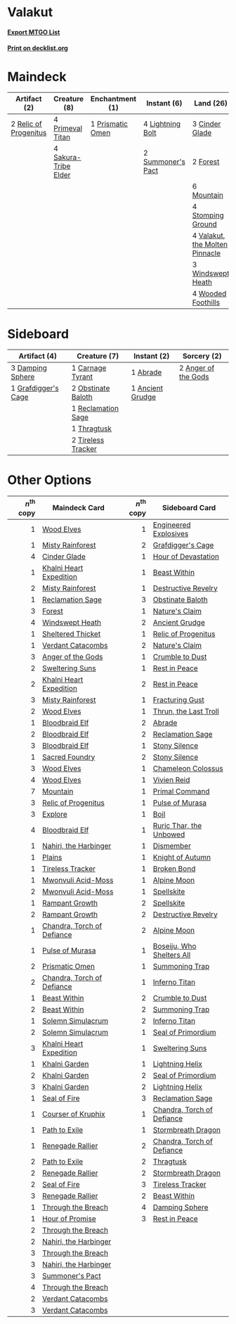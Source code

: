 # Valakut

#### [Export MTGO List](../collection/Valakut/Valakut.txt)
#### [Print on decklist.org](http://decklist.org/?deckmain=2%09Anger%20of%20the%20Gods%0A3%09Cinder%20Glade%0A2%09Explore%0A4%09Farseek%0A2%09Forest%0A4%09Lightning%20Bolt%0A6%09Mountain%0A4%09Primeval%20Titan%0A1%09Prismatic%20Omen%0A2%09Relic%20of%20Progenitus%0A4%09Sakura-Tribe%20Elder%0A4%09Scapeshift%0A4%09Search%20for%20Tomorrow%0A4%09Stomping%20Ground%0A2%09Summoner's%20Pact%0A1%09Sweltering%20Suns%0A4%09Valakut,%20the%20Molten%20Pinnacle%0A3%09Windswept%20Heath%0A4%09Wooded%20Foothills&deckside=1%09Abrade%0A1%09Ancient%20Grudge%0A2%09Anger%20of%20the%20Gods%0A1%09Carnage%20Tyrant%0A3%09Damping%20Sphere%0A1%09Grafdigger's%20Cage%0A2%09Obstinate%20Baloth%0A1%09Reclamation%20Sage%0A1%09Thragtusk%0A2%09Tireless%20Tracker)
# Maindeck

|                                          Artifact (2)                                          |                                         Creature (8)                                          |                                      Enchantment (1)                                      |                                        Instant (6)                                         |                                                Land (26)                                                |                                          Sorcery (17)                                          |
|------------------------------------------------------------------------------------------------|-----------------------------------------------------------------------------------------------|-------------------------------------------------------------------------------------------|--------------------------------------------------------------------------------------------|---------------------------------------------------------------------------------------------------------|------------------------------------------------------------------------------------------------|
|2 [Relic of Progenitus](http://gatherer.wizards.com/Pages/Card/Details.aspx?multiverseid=205326)|4 [Primeval Titan](http://gatherer.wizards.com/Pages/Card/Details.aspx?multiverseid=397688)    |1 [Prismatic Omen](http://gatherer.wizards.com/Pages/Card/Details.aspx?multiverseid=151989)|4 [Lightning Bolt](http://gatherer.wizards.com/Pages/Card/Details.aspx?multiverseid=234704) |3 [Cinder Glade](http://gatherer.wizards.com/Pages/Card/Details.aspx?multiverseid=405097)                |2 [Anger of the Gods](http://gatherer.wizards.com/Pages/Card/Details.aspx?multiverseid=438682)  |
|                                                                                                |4 [Sakura-Tribe Elder](http://gatherer.wizards.com/Pages/Card/Details.aspx?multiverseid=382351)|                                                                                           |2 [Summoner's Pact](http://gatherer.wizards.com/Pages/Card/Details.aspx?multiverseid=370563)|2 [Forest](http://gatherer.wizards.com/Pages/Card/Details.aspx?multiverseid=439605)                      |2 [Explore](http://gatherer.wizards.com/Pages/Card/Details.aspx?multiverseid=425950)            |
|                                                                                                |                                                                                               |                                                                                           |                                                                                            |6 [Mountain](http://gatherer.wizards.com/Pages/Card/Details.aspx?multiverseid=439604)                    |4 [Farseek](http://gatherer.wizards.com/Pages/Card/Details.aspx?multiverseid=433081)            |
|                                                                                                |                                                                                               |                                                                                           |                                                                                            |4 [Stomping Ground](http://gatherer.wizards.com/Pages/Card/Details.aspx?multiverseid=405110)             |4 [Scapeshift](http://gatherer.wizards.com/Pages/Card/Details.aspx?multiverseid=146593)         |
|                                                                                                |                                                                                               |                                                                                           |                                                                                            |4 [Valakut, the Molten Pinnacle](http://gatherer.wizards.com/Pages/Card/Details.aspx?multiverseid=190400)|4 [Search for Tomorrow](http://gatherer.wizards.com/Pages/Card/Details.aspx?multiverseid=205408)|
|                                                                                                |                                                                                               |                                                                                           |                                                                                            |3 [Windswept Heath](http://gatherer.wizards.com/Pages/Card/Details.aspx?multiverseid=405115)             |1 [Sweltering Suns](http://gatherer.wizards.com/Pages/Card/Details.aspx?multiverseid=426851)    |
|                                                                                                |                                                                                               |                                                                                           |                                                                                            |4 [Wooded Foothills](http://gatherer.wizards.com/Pages/Card/Details.aspx?multiverseid=405116)            |                                                                                                |


# Sideboard

|                                         Artifact (4)                                         |                                        Creature (7)                                         |                                        Instant (2)                                        |                                         Sorcery (2)                                          |
|----------------------------------------------------------------------------------------------|---------------------------------------------------------------------------------------------|-------------------------------------------------------------------------------------------|----------------------------------------------------------------------------------------------|
|3 [Damping Sphere](http://gatherer.wizards.com/Pages/Card/Details.aspx?multiverseid=443101)   |1 [Carnage Tyrant](http://gatherer.wizards.com/Pages/Card/Details.aspx?multiverseid=435334)  |1 [Abrade](http://gatherer.wizards.com/Pages/Card/Details.aspx?multiverseid=430772)        |2 [Anger of the Gods](http://gatherer.wizards.com/Pages/Card/Details.aspx?multiverseid=438682)|
|1 [Grafdigger's Cage](http://gatherer.wizards.com/Pages/Card/Details.aspx?multiverseid=426046)|2 [Obstinate Baloth](http://gatherer.wizards.com/Pages/Card/Details.aspx?multiverseid=438745)|1 [Ancient Grudge](http://gatherer.wizards.com/Pages/Card/Details.aspx?multiverseid=425913)|                                                                                              |
|                                                                                              |1 [Reclamation Sage](http://gatherer.wizards.com/Pages/Card/Details.aspx?multiverseid=430359)|                                                                                           |                                                                                              |
|                                                                                              |1 [Thragtusk](http://gatherer.wizards.com/Pages/Card/Details.aspx?multiverseid=425968)       |                                                                                           |                                                                                              |
|                                                                                              |2 [Tireless Tracker](http://gatherer.wizards.com/Pages/Card/Details.aspx?multiverseid=409997)|                                                                                           |                                                                                              |


# Other Options

|*n*<sup>th</sup> copy|                                            Maindeck Card                                            |*n*<sup>th</sup> copy|                                           Sideboard Card                                            |
|--------------------:|-----------------------------------------------------------------------------------------------------|--------------------:|-----------------------------------------------------------------------------------------------------|
|                    1|[Wood Elves](http://gatherer.wizards.com/Pages/Card/Details.aspx?multiverseid=4327)                  |                    1|[Engineered Explosives](http://gatherer.wizards.com/Pages/Card/Details.aspx?multiverseid=370549)     |
|                    1|[Misty Rainforest](http://gatherer.wizards.com/Pages/Card/Details.aspx?multiverseid=426065)          |                    2|[Grafdigger's Cage](http://gatherer.wizards.com/Pages/Card/Details.aspx?multiverseid=426046)         |
|                    4|[Cinder Glade](http://gatherer.wizards.com/Pages/Card/Details.aspx?multiverseid=405097)              |                    1|[Hour of Devastation](http://gatherer.wizards.com/Pages/Card/Details.aspx?multiverseid=430786)       |
|                    1|[Khalni Heart Expedition](http://gatherer.wizards.com/Pages/Card/Details.aspx?multiverseid=401660)   |                    1|[Beast Within](http://gatherer.wizards.com/Pages/Card/Details.aspx?multiverseid=423482)              |
|                    2|[Misty Rainforest](http://gatherer.wizards.com/Pages/Card/Details.aspx?multiverseid=426065)          |                    1|[Destructive Revelry](http://gatherer.wizards.com/Pages/Card/Details.aspx?multiverseid=373351)       |
|                    1|[Reclamation Sage](http://gatherer.wizards.com/Pages/Card/Details.aspx?multiverseid=430359)          |                    3|[Obstinate Baloth](http://gatherer.wizards.com/Pages/Card/Details.aspx?multiverseid=438745)          |
|                    3|[Forest](http://gatherer.wizards.com/Pages/Card/Details.aspx?multiverseid=439605)                    |                    1|[Nature's Claim](http://gatherer.wizards.com/Pages/Card/Details.aspx?multiverseid=438743)            |
|                    4|[Windswept Heath](http://gatherer.wizards.com/Pages/Card/Details.aspx?multiverseid=405115)           |                    2|[Ancient Grudge](http://gatherer.wizards.com/Pages/Card/Details.aspx?multiverseid=425913)            |
|                    1|[Sheltered Thicket](http://gatherer.wizards.com/Pages/Card/Details.aspx?multiverseid=426950)         |                    1|[Relic of Progenitus](http://gatherer.wizards.com/Pages/Card/Details.aspx?multiverseid=205326)       |
|                    1|[Verdant Catacombs](http://gatherer.wizards.com/Pages/Card/Details.aspx?multiverseid=426074)         |                    2|[Nature's Claim](http://gatherer.wizards.com/Pages/Card/Details.aspx?multiverseid=438743)            |
|                    3|[Anger of the Gods](http://gatherer.wizards.com/Pages/Card/Details.aspx?multiverseid=438682)         |                    1|[Crumble to Dust](http://gatherer.wizards.com/Pages/Card/Details.aspx?multiverseid=401850)           |
|                    2|[Sweltering Suns](http://gatherer.wizards.com/Pages/Card/Details.aspx?multiverseid=426851)           |                    1|[Rest in Peace](http://gatherer.wizards.com/Pages/Card/Details.aspx?multiverseid=442021)             |
|                    2|[Khalni Heart Expedition](http://gatherer.wizards.com/Pages/Card/Details.aspx?multiverseid=401660)   |                    2|[Rest in Peace](http://gatherer.wizards.com/Pages/Card/Details.aspx?multiverseid=442021)             |
|                    3|[Misty Rainforest](http://gatherer.wizards.com/Pages/Card/Details.aspx?multiverseid=426065)          |                    1|[Fracturing Gust](http://gatherer.wizards.com/Pages/Card/Details.aspx?multiverseid=386290)           |
|                    2|[Wood Elves](http://gatherer.wizards.com/Pages/Card/Details.aspx?multiverseid=4327)                  |                    1|[Thrun, the Last Troll](http://gatherer.wizards.com/Pages/Card/Details.aspx?multiverseid=214050)     |
|                    1|[Bloodbraid Elf](http://gatherer.wizards.com/Pages/Card/Details.aspx?multiverseid=423509)            |                    2|[Abrade](http://gatherer.wizards.com/Pages/Card/Details.aspx?multiverseid=430772)                    |
|                    2|[Bloodbraid Elf](http://gatherer.wizards.com/Pages/Card/Details.aspx?multiverseid=423509)            |                    2|[Reclamation Sage](http://gatherer.wizards.com/Pages/Card/Details.aspx?multiverseid=430359)          |
|                    3|[Bloodbraid Elf](http://gatherer.wizards.com/Pages/Card/Details.aspx?multiverseid=423509)            |                    1|[Stony Silence](http://gatherer.wizards.com/Pages/Card/Details.aspx?multiverseid=425850)             |
|                    1|[Sacred Foundry](http://gatherer.wizards.com/Pages/Card/Details.aspx?multiverseid=405106)            |                    2|[Stony Silence](http://gatherer.wizards.com/Pages/Card/Details.aspx?multiverseid=425850)             |
|                    3|[Wood Elves](http://gatherer.wizards.com/Pages/Card/Details.aspx?multiverseid=4327)                  |                    1|[Chameleon Colossus](http://gatherer.wizards.com/Pages/Card/Details.aspx?multiverseid=373321)        |
|                    4|[Wood Elves](http://gatherer.wizards.com/Pages/Card/Details.aspx?multiverseid=4327)                  |                    1|[Vivien Reid](http://gatherer.wizards.com/Pages/Card/Details.aspx?multiverseid=447344)               |
|                    7|[Mountain](http://gatherer.wizards.com/Pages/Card/Details.aspx?multiverseid=439604)                  |                    1|[Primal Command](http://gatherer.wizards.com/Pages/Card/Details.aspx?multiverseid=425957)            |
|                    3|[Relic of Progenitus](http://gatherer.wizards.com/Pages/Card/Details.aspx?multiverseid=205326)       |                    1|[Pulse of Murasa](http://gatherer.wizards.com/Pages/Card/Details.aspx?multiverseid=407651)           |
|                    3|[Explore](http://gatherer.wizards.com/Pages/Card/Details.aspx?multiverseid=425950)                   |                    1|[Boil](http://gatherer.wizards.com/Pages/Card/Details.aspx?multiverseid=430682)                      |
|                    4|[Bloodbraid Elf](http://gatherer.wizards.com/Pages/Card/Details.aspx?multiverseid=423509)            |                    1|[Ruric Thar, the Unbowed](http://gatherer.wizards.com/Pages/Card/Details.aspx?multiverseid=442205)   |
|                    1|[Nahiri, the Harbinger](http://gatherer.wizards.com/Pages/Card/Details.aspx?multiverseid=410012)     |                    1|[Dismember](http://gatherer.wizards.com/Pages/Card/Details.aspx?multiverseid=397830)                 |
|                    1|[Plains](http://gatherer.wizards.com/Pages/Card/Details.aspx?multiverseid=439601)                    |                    1|[Knight of Autumn](http://gatherer.wizards.com/Pages/Card/Details.aspx?multiverseid=452933)          |
|                    1|[Tireless Tracker](http://gatherer.wizards.com/Pages/Card/Details.aspx?multiverseid=409997)          |                    1|[Broken Bond](http://gatherer.wizards.com/Pages/Card/Details.aspx?multiverseid=443045)               |
|                    1|[Mwonvuli Acid-Moss](http://gatherer.wizards.com/Pages/Card/Details.aspx?multiverseid=118888)        |                    1|[Alpine Moon](http://gatherer.wizards.com/Pages/Card/Details.aspx?multiverseid=447264)               |
|                    2|[Mwonvuli Acid-Moss](http://gatherer.wizards.com/Pages/Card/Details.aspx?multiverseid=118888)        |                    1|[Spellskite](http://gatherer.wizards.com/Pages/Card/Details.aspx?multiverseid=397743)                |
|                    1|[Rampant Growth](http://gatherer.wizards.com/Pages/Card/Details.aspx?multiverseid=205350)            |                    2|[Spellskite](http://gatherer.wizards.com/Pages/Card/Details.aspx?multiverseid=397743)                |
|                    2|[Rampant Growth](http://gatherer.wizards.com/Pages/Card/Details.aspx?multiverseid=205350)            |                    2|[Destructive Revelry](http://gatherer.wizards.com/Pages/Card/Details.aspx?multiverseid=373351)       |
|                    1|[Chandra, Torch of Defiance](http://gatherer.wizards.com/Pages/Card/Details.aspx?multiverseid=417683)|                    2|[Alpine Moon](http://gatherer.wizards.com/Pages/Card/Details.aspx?multiverseid=447264)               |
|                    1|[Pulse of Murasa](http://gatherer.wizards.com/Pages/Card/Details.aspx?multiverseid=407651)           |                    1|[Boseiju, Who Shelters All](http://gatherer.wizards.com/Pages/Card/Details.aspx?multiverseid=291507) |
|                    2|[Prismatic Omen](http://gatherer.wizards.com/Pages/Card/Details.aspx?multiverseid=151989)            |                    1|[Summoning Trap](http://gatherer.wizards.com/Pages/Card/Details.aspx?multiverseid=425964)            |
|                    2|[Chandra, Torch of Defiance](http://gatherer.wizards.com/Pages/Card/Details.aspx?multiverseid=417683)|                    1|[Inferno Titan](http://gatherer.wizards.com/Pages/Card/Details.aspx?multiverseid=446845)             |
|                    1|[Beast Within](http://gatherer.wizards.com/Pages/Card/Details.aspx?multiverseid=423482)              |                    2|[Crumble to Dust](http://gatherer.wizards.com/Pages/Card/Details.aspx?multiverseid=401850)           |
|                    2|[Beast Within](http://gatherer.wizards.com/Pages/Card/Details.aspx?multiverseid=423482)              |                    2|[Summoning Trap](http://gatherer.wizards.com/Pages/Card/Details.aspx?multiverseid=425964)            |
|                    1|[Solemn Simulacrum](http://gatherer.wizards.com/Pages/Card/Details.aspx?multiverseid=420612)         |                    2|[Inferno Titan](http://gatherer.wizards.com/Pages/Card/Details.aspx?multiverseid=446845)             |
|                    2|[Solemn Simulacrum](http://gatherer.wizards.com/Pages/Card/Details.aspx?multiverseid=420612)         |                    1|[Seal of Primordium](http://gatherer.wizards.com/Pages/Card/Details.aspx?multiverseid=425960)        |
|                    3|[Khalni Heart Expedition](http://gatherer.wizards.com/Pages/Card/Details.aspx?multiverseid=401660)   |                    1|[Sweltering Suns](http://gatherer.wizards.com/Pages/Card/Details.aspx?multiverseid=426851)           |
|                    1|[Khalni Garden](http://gatherer.wizards.com/Pages/Card/Details.aspx?multiverseid=423547)             |                    1|[Lightning Helix](http://gatherer.wizards.com/Pages/Card/Details.aspx?multiverseid=205361)           |
|                    2|[Khalni Garden](http://gatherer.wizards.com/Pages/Card/Details.aspx?multiverseid=423547)             |                    2|[Seal of Primordium](http://gatherer.wizards.com/Pages/Card/Details.aspx?multiverseid=425960)        |
|                    3|[Khalni Garden](http://gatherer.wizards.com/Pages/Card/Details.aspx?multiverseid=423547)             |                    2|[Lightning Helix](http://gatherer.wizards.com/Pages/Card/Details.aspx?multiverseid=205361)           |
|                    1|[Seal of Fire](http://gatherer.wizards.com/Pages/Card/Details.aspx?multiverseid=393869)              |                    3|[Reclamation Sage](http://gatherer.wizards.com/Pages/Card/Details.aspx?multiverseid=430359)          |
|                    1|[Courser of Kruphix](http://gatherer.wizards.com/Pages/Card/Details.aspx?multiverseid=442153)        |                    1|[Chandra, Torch of Defiance](http://gatherer.wizards.com/Pages/Card/Details.aspx?multiverseid=417683)|
|                    1|[Path to Exile](http://gatherer.wizards.com/Pages/Card/Details.aspx?multiverseid=370408)             |                    1|[Stormbreath Dragon](http://gatherer.wizards.com/Pages/Card/Details.aspx?multiverseid=373679)        |
|                    1|[Renegade Rallier](http://gatherer.wizards.com/Pages/Card/Details.aspx?multiverseid=423800)          |                    2|[Chandra, Torch of Defiance](http://gatherer.wizards.com/Pages/Card/Details.aspx?multiverseid=417683)|
|                    2|[Path to Exile](http://gatherer.wizards.com/Pages/Card/Details.aspx?multiverseid=370408)             |                    2|[Thragtusk](http://gatherer.wizards.com/Pages/Card/Details.aspx?multiverseid=425968)                 |
|                    2|[Renegade Rallier](http://gatherer.wizards.com/Pages/Card/Details.aspx?multiverseid=423800)          |                    2|[Stormbreath Dragon](http://gatherer.wizards.com/Pages/Card/Details.aspx?multiverseid=373679)        |
|                    2|[Seal of Fire](http://gatherer.wizards.com/Pages/Card/Details.aspx?multiverseid=393869)              |                    3|[Tireless Tracker](http://gatherer.wizards.com/Pages/Card/Details.aspx?multiverseid=409997)          |
|                    3|[Renegade Rallier](http://gatherer.wizards.com/Pages/Card/Details.aspx?multiverseid=423800)          |                    2|[Beast Within](http://gatherer.wizards.com/Pages/Card/Details.aspx?multiverseid=423482)              |
|                    1|[Through the Breach](http://gatherer.wizards.com/Pages/Card/Details.aspx?multiverseid=430684)        |                    4|[Damping Sphere](http://gatherer.wizards.com/Pages/Card/Details.aspx?multiverseid=443101)            |
|                    1|[Hour of Promise](http://gatherer.wizards.com/Pages/Card/Details.aspx?multiverseid=430809)           |                    3|[Rest in Peace](http://gatherer.wizards.com/Pages/Card/Details.aspx?multiverseid=442021)             |
|                    2|[Through the Breach](http://gatherer.wizards.com/Pages/Card/Details.aspx?multiverseid=430684)        |                     |                                                                                                     |
|                    2|[Nahiri, the Harbinger](http://gatherer.wizards.com/Pages/Card/Details.aspx?multiverseid=410012)     |                     |                                                                                                     |
|                    3|[Through the Breach](http://gatherer.wizards.com/Pages/Card/Details.aspx?multiverseid=430684)        |                     |                                                                                                     |
|                    3|[Nahiri, the Harbinger](http://gatherer.wizards.com/Pages/Card/Details.aspx?multiverseid=410012)     |                     |                                                                                                     |
|                    3|[Summoner's Pact](http://gatherer.wizards.com/Pages/Card/Details.aspx?multiverseid=370563)           |                     |                                                                                                     |
|                    4|[Through the Breach](http://gatherer.wizards.com/Pages/Card/Details.aspx?multiverseid=430684)        |                     |                                                                                                     |
|                    2|[Verdant Catacombs](http://gatherer.wizards.com/Pages/Card/Details.aspx?multiverseid=426074)         |                     |                                                                                                     |
|                    3|[Verdant Catacombs](http://gatherer.wizards.com/Pages/Card/Details.aspx?multiverseid=426074)         |                     |                                                                                                     |


